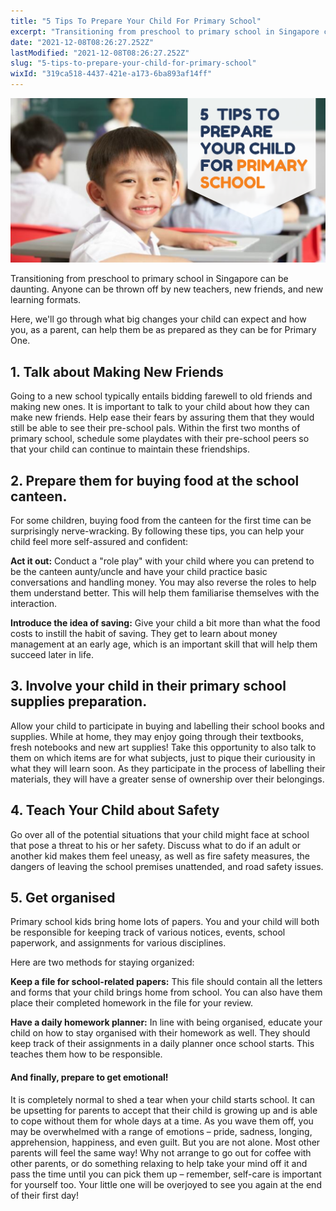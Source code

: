 ```yaml
---
title: "5 Tips To Prepare Your Child For Primary School"
excerpt: "Transitioning from preschool to primary school in Singapore can be daunting. Anyone can be thrown off by new teachers, new friends, and..."
date: "2021-12-08T08:26:27.252Z"
lastModified: "2021-12-08T08:26:27.252Z"
slug: "5-tips-to-prepare-your-child-for-primary-school"
wixId: "319ca518-4437-421e-a173-6ba893af14ff"
---
```


![](./images/9782fc8796db40e71d4bf69aa5347f160cc588mv2-sh5icb.png)

Transitioning from preschool to primary school in Singapore can be daunting. Anyone can be thrown off by new teachers, new friends, and new learning formats.

Here, we'll go through what big changes your child can expect and how you, as a parent, can help them be as prepared as they can be for Primary One.

## 1\. Talk about Making New Friends

Going to a new school typically entails bidding farewell to old friends and making new ones. It is important to talk to your child about how they can make new friends. Help ease their fears by assuring them that they would still be able to see their pre-school pals. Within the first two months of primary school, schedule some playdates with their pre-school peers so that your child can continue to maintain these friendships.

## 2\. Prepare them for buying food at the school canteen.

For some children, buying food from the canteen for the first time can be surprisingly nerve-wracking. By following these tips, you can help your child feel more self-assured and confident:

**Act it out:** Conduct a "role play" with your child where you can pretend to be the canteen aunty/uncle and have your child practice basic conversations and handling money. You may also reverse the roles to help them understand better. This will help them familiarise themselves with the interaction.

**Introduce the idea of saving:** Give your child a bit more than what the food costs to instill the habit of saving. They get to learn about money management at an early age, which is an important skill that will help them succeed later in life.

## 3\. Involve your child in their primary school supplies preparation.

Allow your child to participate in buying and labelling their school books and supplies. While at home, they may enjoy going through their textbooks, fresh notebooks and new art supplies! Take this opportunity to also talk to them on which items are for what subjects, just to pique their curiousity in what they will learn soon. As they participate in the process of labelling their materials, they will have a greater sense of ownership over their belongings.

## 4\. Teach Your Child about Safety

Go over all of the potential situations that your child might face at school that pose a threat to his or her safety. Discuss what to do if an adult or another kid makes them feel uneasy, as well as fire safety measures, the dangers of leaving the school premises unattended, and road safety issues.

## 5\. Get organised

Primary school kids bring home lots of papers. You and your child will both be responsible for keeping track of various notices, events, school paperwork, and assignments for various disciplines.

Here are two methods for staying organized:

**Keep a file for school-related papers:** This file should contain all the letters and forms that your child brings home from school. You can also have them place their completed homework in the file for your review.

**Have a daily homework planner:** In line with being organised, educate your child on how to stay organised with their homework as well. They should keep track of their assignments in a daily planner once school starts. This teaches them how to be responsible.

#### And finally, prepare to get emotional!

It is completely normal to shed a tear when your child starts school. It can be upsetting for parents to accept that their child is growing up and is able to cope without them for whole days at a time. As you wave them off, you may be overwhelmed with a range of emotions – pride, sadness, longing, apprehension, happiness, and even guilt. But you are not alone. Most other parents will feel the same way! Why not arrange to go out for coffee with other parents, or do something relaxing to help take your mind off it and pass the time until you can pick them up – remember, self-care is important for yourself too. Your little one will be overjoyed to see you again at the end of their first day!